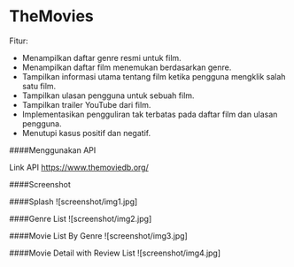 # TheMovies
 
Fitur:

* Menampilkan daftar genre resmi untuk film.
* Menampilkan daftar film menemukan berdasarkan genre.
* Tampilkan informasi utama tentang film ketika pengguna mengklik salah satu film.
* Tampilkan ulasan pengguna untuk sebuah film.
* Tampilkan trailer YouTube dari film.
* Implementasikan pengguliran tak terbatas pada daftar film dan ulasan pengguna.
* Menutupi kasus positif dan negatif.


####Menggunakan API

Link API https://www.themoviedb.org/


####Screenshot

####Splash
![screenshot/img1.jpg]

####Genre List
![screenshot/img2.jpg]

####Movie List By Genre
![screenshot/img3.jpg]

####Movie Detail with Review List
![screenshot/img4.jpg]
